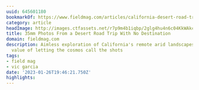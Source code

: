 ```yaml
---
uuid: 645601180
bookmarkOf: https://www.fieldmag.com/articles/california-desert-road-trip-35mm
category: article
headImage: http://images.ctfassets.net/r7p9m4b1iqbp/2glg4hu4n6c04KkWAkceOw/b3ccff26dc3c126a7f20a295ff907503/Vic-Garcia-CA-Desert-1.jpg?w=1000
title: 35mm Photos From a Desert Road Trip With No Destination
domain: fieldmag.com
description: Aimless exploration of California's remote arid landscapes reveals the
  value of letting the cosmos call the shots
tags:
- field mag
- vic garcia
date: '2023-01-26T19:46:21.750Z'
highlights: 
---
```




